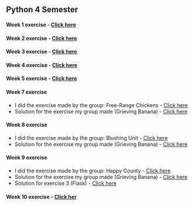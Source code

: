 ## Python 4 Semester
 
#### Week 1 exercise - [Click here](https://github.com/amalielandt/Python4Sem/blob/master/week1/week1.ipynb)
#### Week 2 exercise - [Click here](https://github.com/amalielandt/Python4Sem/blob/master/week2/week2.ipynb)
#### Week 3 exercise - [Click here](https://github.com/amalielandt/Python4Sem/blob/master/week3/week3.ipynb)
#### Week 4 exercise - [Click here](https://github.com/amalielandt/Python4Sem/blob/master/week4/week4-exercise.ipynb)
#### Week 5 exercise - [Click here](https://github.com/amalielandt/Python4Sem/blob/master/week5/week5-exercise.ipynb)
#### Week 7 exercise
* I did the exercise made by the group: Free-Range Chickens - [Click here](https://github.com/amalielandt/Python4Sem/blob/master/week7/week7-exercise.ipynb)
* Solution for the exercise my group made (Grieving Banana) - [Click here](https://github.com/amalielandt/Python4Sem/blob/master/week7/week7-solution.ipynb)
#### Week 8 exercise
* I did the exercise made by the group: Blushing Unit - [Click here](https://github.com/amalielandt/Python4Sem/blob/master/week8/week8%20-%20exercise.ipynb)
* Solution for the exercise my group made (Grieving Banana) - [Click here](https://github.com/amalielandt/Python4Sem/blob/master/week8/week-8-group_exercise.ipynb)
#### Week 9 exercise
* I did the exercise made by the group: Happy County - [Click here](https://github.com/amalielandt/Python4Sem/blob/master/week9/week9-exercise.ipynb)
* Solution for the exercise my group made (Grieving Banana) - [Click here](https://github.com/amalielandt/Python4Sem/blob/master/week9/week9-group-exercise.ipynb)
* Solution for exercise 3 (Flask) - [Click here](https://github.com/amalielandt/Python4Sem/blob/master/week9/exercise3.py)
#### Week 10 exercise - [Click her](https://github.com/amalielandt/Python4Sem/blob/master/week10/week10-exercise.ipynb)
